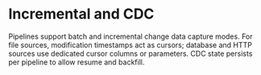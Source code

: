 # Incremental and CDC

Pipelines support batch and incremental change data capture modes. For file sources, modification timestamps act as cursors; database and HTTP sources use dedicated cursor columns or parameters. CDC state persists per pipeline to allow resume and backfill.

